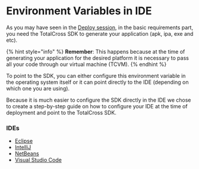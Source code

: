 # Environment Variables in IDE

As you may have seen in the [Deploy session](https://totalcross.gitbook.io/playbook/learn-totalcross/deploy-your-app-android-ios-and-windows), in the basic requirements part, you need the TotalCross SDK to generate your application \(apk, ipa, exe and etc\).

{% hint style="info" %}
**Remember**: This happens because at the time of generating your application for the desired platform it is necessary to pass all your code through our virtual machine \(TCVM\).
{% endhint %}

To point to the SDK, you can either configure this environment variable in the operating system itself or it can point directly to the IDE \(depending on which one you are using\).

Because it is much easier to configure the SDK directly in the IDE we chose to create a step-by-step guide on how to configure your IDE at the time of deployment and point to the TotalCross SDK.

### IDEs

* [Eclipse](https://totalcross.gitbook.io/playbook/learn-totalcross/environment-configuration/eclipse)
* [IntelliJ](https://totalcross.gitbook.io/playbook/learn-totalcross/environment-configuration/intellij)
* [NetBeans](https://totalcross.gitbook.io/playbook/learn-totalcross/environment-configuration/netbeans)
* [Visual Studio Code](https://totalcross.gitbook.io/playbook/learn-totalcross/environment-configuration/visual-studio-code)

